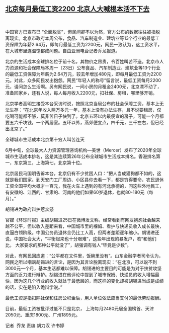 <!--1606376549000-->
[北京每月最低工资2200  	北京人大喊根本活不下去](https://www.rfa.org/mandarin/yataibaodao/jingmao/QL1-11262020024222.html)
------

<p><span id="docs-internal-guid-c0f6d77d-7fff-971e-396a-27671a321b2c"><br/><p dir="ltr"><span>中国官方已宣布已</span><span> “</span><span>全面脱贫</span><span>”</span><span>，但民间卻不以为然，官方公布的数据往往被指脱离现实。</span><span>北京市政府本周公布，食品、汽车制造业、建筑业等</span><span>13</span><span>个行业的最低工资保障为年薪</span><span>2.64</span><span>万，即每月最低工资为</span><span>2200</span><span>元，网民一致认为，这工资水平，在大城市里连温饱都成问题。自由亚洲电台记者乔龙报道。</span></p><p dir="ltr"><span> </span></p><p dir="ltr"><span>北京的生活成本全球排名位于前十名，其物价之昂贵，令百姓叫苦不迭。北京市人力资源和社会保障局本周一（</span><span>23</span><span>日）公布食品、汽车制造业、建筑业等</span><span>13</span><span>个行业的最低工资保障为年薪为</span><span>2.64</span><span>万元，较去年增加</span><span>480</span><span>元，即每月最低工资为</span><span>2200</span><span>元。对此，众多网民发出抱怨。网民</span><span>“</span><span>年轻人的称号</span><span>”</span><span>留言说，最低工资每月</span><span>2200</span><span>元，请问怎么生活啊。另有网民说，一间小房的月租金</span><span>2400</span><span>元，北京漂不动了，准备回家乡，还有人说，每人每月收入</span><span>2200</span><span>元，扣社保、房租，哪里够开销。</span></p><p dir="ltr"><span> </span></p><p dir="ltr"><span>北京学者高明生接受本台采访时说，按照北京当局公布的社会保障工资，基本上无法生存：</span><span>“</span><span>在北京年收入两万多元一年，基本上没有办法生存，且不说要租房，仅吃喝可能都不够，莫非苦日子快到了。北京五环以内最便宜的房子，可能一个月都要五六千块钱，一个两居室。五环以外，燕郊便宜点，四千元，三千左右，但已经出北京了。</span><span>”</span></p><p dir="ltr"><span> </span></p><p dir="ltr"><span>全球城市生活成本北京第十穷人叫苦连天</span></p><p dir="ltr"><span> </span></p><p dir="ltr"><span> </span></p><p dir="ltr"><span>6</span><span>月中旬，全球最大人力资源管理咨询机构</span><span>—</span><span>美世（</span><span>Mercer</span><span>）发布了</span><span>2020</span><span>年全球城市生活成本排名，这是其连续第</span><span>26</span><span>年公布全球城市生活成本排名。香港排名第一，东京第三，上海第七，北京第十位。</span></p><p dir="ltr"><span> </span></p><p dir="ltr"><span>北京居民马国明告诉本台，北京仍有不少贫困人口：</span><span>“</span><span>把人当成猫狗都不如的，这就是我们国家。到天安门工厂周边、小区县你去看一下，都是穷得要命，农民退休工资全国平均大概才一百元，我在火车上遇到的有河北承德的，问这些外地民工，有安徽的、江西的、甘肃的、河南的他们如果</span><span>60</span><span>岁退休，也就</span><span>80-180</span><span>元（每月）。</span><span>”</span></p><p dir="ltr"><span> </span></p><p dir="ltr"><span>胡锡进为政府辩护惹众怒</span></p><p dir="ltr"><span> </span></p><p dir="ltr"><span>官媒《环球时报》主编胡锡进</span><span>25</span><span>日在微博发文称，经常看到有网友抱怨社会越来越不公平，但以收入差距来看，中国城市里的褓姆、看护与快递员收入成长最快，直逼白领阶级。中国公务员退休金仍比工人高，但两者差距逐年缩小。胡锡进还说，中国社会太大，</span><span>“</span><span>平衡起来也十分艰难</span><span>”</span><span>，这些年出现的暴发户，若</span><span>“</span><span>和他们比，</span><span> </span><span>大家要求的那种公平就没了</span><span>”</span><span>，胡强调有钱人</span><span>“</span><span>毕竟是少数</span><span>”</span><span>。</span></p><p dir="ltr"><span> </span></p><p dir="ltr"><span>对此，有网民回应道：</span><span>“</span><span>公平都在文件里，饭碗里没有</span><span>”</span><span>。山东金融学者司令认为，网民之所以嘲讽胡锡进的言论，是因为其言论脱离现实：</span><span>“</span><span>在北京，可以说不到</span><span>3000</span><span>元一个月，基本生活都难以保障。胡锡进的主要目的可能是为对于扶贫攻坚方面的乏力进行辩护。胡锡进在他评论中提到了城市保姆、快递员的收入增幅最快，因为这几个行业的收入就处于最低层的，而这样的变化却被胡锡进当成是成绩的话，实在是陷入诡辩学说。</span><span>”</span></p><p dir="ltr"><span> </span></p><p dir="ltr"><span> </span></p><p dir="ltr"><span>最低工资是指扣除社保和住房公积金后，用人单位依法应当支付的最低劳动报酬。</span></p><p dir="ltr"><span>目前，最低工资被批评过低不只是北京，</span><span> </span><span>上海每月</span><span>2480</span><span>元居全国榜首、天津</span><span>2050</span><span>元、重庆</span><span>1800</span><span>元、广州</span><span>1895</span><span>元。</span></p><p dir="ltr"><span> </span></p><p dir="ltr"><span>记者  乔龙 </span><span> </span><span>责编 胡力汉 许书婷</span></p><p dir="ltr"><span> </span></p><p dir="ltr"><span> </span></p><p dir="ltr"><span> </span></p><p dir="ltr"><span> </span></p><br/></span></p>
